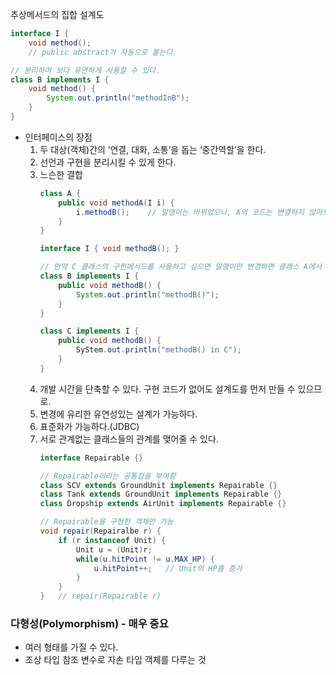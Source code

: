 
추상메서드의 집합
설계도

```java
interface I {
	void method();
	// public abstract가 자동으로 붙는다.

// 분리하여 보다 유연하게 사용할 수 있다.
class B implements I {
	void method() {
		System.out.println("methodInB");
	}
}
```

- 인터페이스의 장점
	1. 두 대상(객체)간의 ‘연결, 대화, 소통’을 돕는 ‘중간역할’을 한다.
	2. 선언과 구현을 분리시킬 수 있게 한다.
	3. 느슨한 결합
		```java
		class A {
			public void methodA(I i) {
				i.methodB();	// 알맹이는 바뀌었으나, A의 코드는 변경하지 않아도 된다.
			}
		}

		interface I { void methodB(); }

		// 만약 C 클래스의 구현메서드를 사용하고 싶으면 알맹이만 변경하면 클래스 A에서 변경할 코드가 없다.
		class B implements I {
			public void methodB() {
				System.out.println("methodB()");
			}
		}

		class C implements I {
			public void methodB() {
				SyStem.out.println("methodB() in C");
			}
		}
		```
	4. 개발 시간을 단축할 수 있다.
		구현 코드가 없어도 설계도를 먼저 만들 수 있으므로.
	5. 변경에 유리한 유연성있는 설계가 가능하다.
	6. 표준화가 가능하다.(JDBC)
	7. 서로 관계없는 클래스들의 관계를 맺어줄 수 있다.
		```java
		interface Repairable {}

		// Repairable이라는 공통점을 부여함
		class SCV extends GroundUnit implements Repairable {}
		class Tank extends GroundUnit implements Repairable {}
		class Dropship extends AirUnit implements Repairable {}

		// Repairable을 구현한 객체만 가능
		void repair(Repairalbe r) {
			if (r instanceof Unit) {
				Unit u = (Unit)r;
				while(u.hitPoint != u.MAX_HP) {
					u.hitPoint++;	// Unit의 HP를 증가
				}
			}
		}	// repair(Repairable r)
		```

### 다형성(Polymorphism) - 매우 중요
- 여러 형태를 가질 수 있다.
- 조상 타입 참조 변수로 자손 타입 객체를 다루는 것